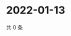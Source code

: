 # 2022-01-13

共 0 条

<!-- BEGIN WEIBO -->
<!-- 最后更新时间 Thu Jan 13 2022 03:12:10 GMT+0800 (China Standard Time) -->

<!-- END WEIBO -->
